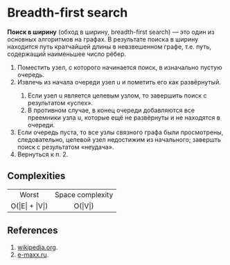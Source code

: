 # Breadth-first search

<b>Поиск в ширину</b> (обход в ширину, breadth-first search) — это один из основных алгоритмов на графах.
В результате поиска в ширину находится путь кратчайшей длины в невзвешенном графе, т.е. путь, содержащий наименьшее число рёбер.
<p>
<ol>
<li>Поместить узел, с которого начинается поиск, в изначально пустую очередь.</li>
<li>Извлечь из начала очереди узел u и пометить его как развёрнутый.</li>
<ol>
<li>Если узел u является целевым узлом, то завершить поиск с результатом «успех».</li>
<li>В противном случае, в конец очереди добавляются все преемники узла u, которые ещё не развёрнуты и не находятся в очереди.</li>
</ol>
<li>Если очередь пуста, то все узлы связного графа были просмотрены, следовательно, целевой узел недостижим из начального; завершть поиск с результатом «неудача».</li>
<li>Вернуться к п. 2.</li>
</ol>
</p>

<h2>Complexities</h2>
<div>
<table>
<tr align="center">
<td>Worst</td>
<td>Space complexity</td>
</tr>
<tr align="center">
<td>O(|E| + |V|)</td>
<td>O(|V|)</td>
</tr>
</table>
</div>

<h2>References</h2>
<ol>
<li>
<a href="https://ru.wikipedia.org/wiki/%D0%9F%D0%BE%D0%B8%D1%81%D0%BA_%D0%B2_%D1%88%D0%B8%D1%80%D0%B8%D0%BD%D1%83">wikipedia.org</a>.
</li>
<li>
<a href="http://e-maxx.ru/algo/bfs">e-maxx.ru</a>.
</li>